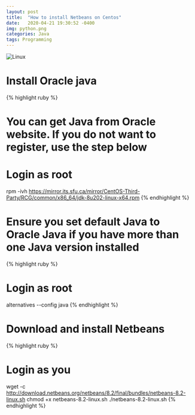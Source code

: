 ```yaml
---
layout: post
title:  "How to install Netbeans on Centos"
date:   2020-04-21 19:30:52 -0400
img: python.png
categories: Java
tags: Programming
---
```


![Linux]({{site.baseurl}}/images/python.png)

# Install Oracle java
{% highlight ruby %}
# You can get Java from Oracle website. If you do not want to register, use the step below
# Login as root
rpm -ivh https://mirror.its.sfu.ca/mirror/CentOS-Third-Party/RCG/common/x86_64/jdk-8u202-linux-x64.rpm
{% endhighlight %}

# Ensure you set default Java to Oracle Java if you have more than one Java version installed
{% highlight ruby %}
# Login as root
alternatives --config java
{% endhighlight %}

# Download and install Netbeans
{% highlight ruby %}
# Login as you
wget -c http://download.netbeans.org/netbeans/8.2/final/bundles/netbeans-8.2-linux.sh
chmod +x netbeans-8.2-linux.sh
./netbeans-8.2-linux.sh
{% endhighlight %}

